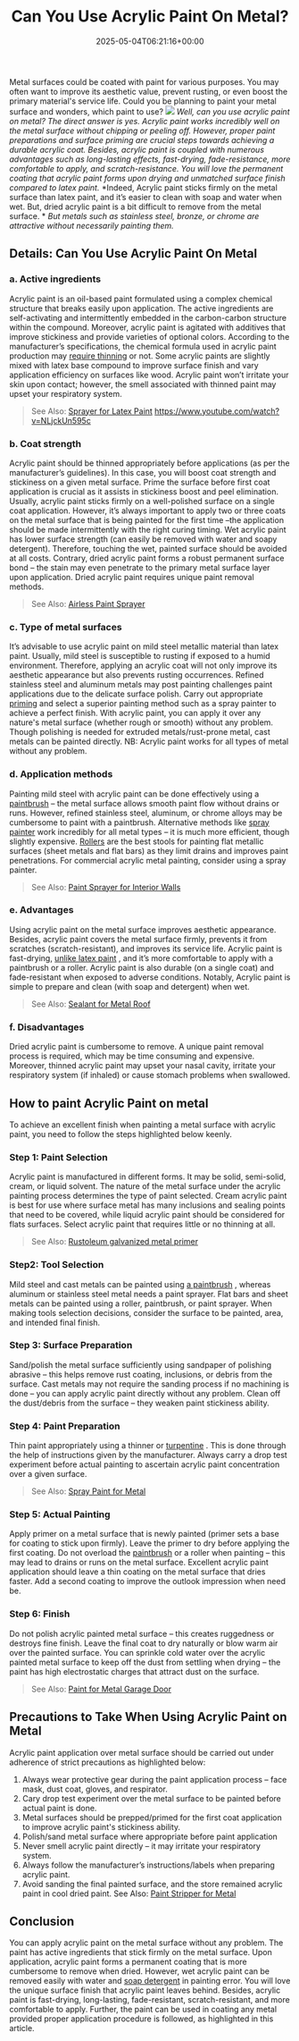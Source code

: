 ﻿---
layout: post
title: Can You Use Acrylic Paint On Metal?
date: '2025-05-04T06:21:16+00:00'
categories:
- DIY Paintings
tags: []
slug: /can-you-use-acrylic-paint-on-metal/
lastmod: 2025-05-07T12:21:26+03:00
---

Metal surfaces could be coated with paint for various purposes. You may often want to improve its aesthetic value, prevent rusting, or even boost the primary material's service life. Could you be planning to paint your metal surface and wonders, which paint to use?
![](/assets/img/12/Pest-Control.jpg)
*Well, can you use acrylic paint on metal? The direct answer is yes. Acrylic paint works incredibly well on the metal surface without chipping or peeling off. However, proper paint preparations and surface priming are crucial steps towards achieving a durable acrylic coat.*
*Besides, acrylic paint is coupled with numerous advantages such as long-lasting effects, fast-drying, fade-resistance, more comfortable to apply, and scratch-resistance. You will love the permanent coating that acrylic paint forms upon drying and unmatched surface finish compared to latex paint.*
*Indeed, Acrylic paint sticks firmly on the metal surface than latex paint, and it’s easier to clean with soap and water when wet. But, dried acrylic paint is a bit difficult to remove from the metal surface. *
*But metals such as stainless steel, bronze, or chrome are attractive without necessarily painting them.*
## Details: Can You Use Acrylic Paint On Metal
### a. Active ingredients
Acrylic paint is an oil-based paint formulated using a complex chemical structure that breaks easily upon application. The active ingredients are self-activating and intermittently embedded in the carbon-carbon structure within the compound.
Moreover, acrylic paint is agitated with additives that improve stickiness and provide varieties of optional colors. According to the manufacturer’s specifications, the chemical formula used in acrylic paint production may
[require thinning](https://pestpolicy.com/how-to-thin-acrylic-paint-for-airbrush/)
or not.
Some acrylic paints are slightly mixed with latex base compound to improve surface finish and vary application efficiency on surfaces like wood.
Acrylic paint won’t irritate your skin upon contact; however, the smell associated with thinned paint may upset your respiratory system.
> See Also:
> [Sprayer for Latex Paint](https://pestpolicy.com/best-sprayer-for-latex-paint/)
https://www.youtube.com/watch?v=NLjckUn595c
### b. Coat strength
Acrylic paint should be thinned appropriately before applications (as per the manufacturer’s guidelines). In this case, you will boost coat strength and stickiness on a given metal surface.
Prime the surface before first coat application is crucial as it assists in stickiness boost and peel elimination. Usually, acrylic paint sticks firmly on a well-polished surface on a single coat application.
However, it’s always important to apply two or three coats on the metal surface that is being painted for the first time –the application should be made intermittently with the right curing timing.
Wet acrylic paint has lower surface strength (can easily be removed with water and soapy detergent). Therefore, touching the wet, painted surface should be avoided at all costs. Contrary, dried acrylic paint forms a robust permanent surface bond – the stain may even penetrate to the primary metal surface layer upon application. Dried acrylic paint requires unique paint removal methods.
> See Also:
> [Airless Paint Sprayer](https://pestpolicy.com/best-airless-paint-sprayer/)
### c. Type of metal surfaces
It’s advisable to use acrylic paint on mild steel metallic material than latex paint. Usually, mild steel is susceptible to rusting if exposed to a humid environment. Therefore, applying an acrylic coat will not only improve its aesthetic appearance but also prevents rusting occurrences.
Refined stainless steel and aluminum metals may post painting challenges paint applications due to the delicate surface polish. Carry out appropriate
[priming](https://pestpolicy.com/best-oil-based-primer/)
and select a superior painting method such as a spray painter to achieve a perfect finish.
With acrylic paint, you can apply it over any nature's metal surface (whether rough or smooth) without any problem. Though polishing is needed for extruded metals/rust-prone metal, cast metals can be painted directly.
NB: Acrylic paint works for all types of metal without any problem.
### d. Application methods
Painting mild steel with acrylic paint can be done effectively using a
[paintbrush](https://www.amazon.com/dp/B07CB1Y7CN/?tag=p-policy-20)
– the metal surface allows smooth paint flow without drains or runs. However, refined stainless steel, aluminum, or chrome alloys may be cumbersome to paint with a paintbrush.
Alternative methods like
[spray painter](https://pestpolicy.com/best-paint-sprayer-for-doors/)
work incredibly for all metal types – it is much more efficient, though slightly expensive.
[Rollers](https://pestpolicy.com/best-paint-roller-to-hide-imperfections/)
are the best stools for painting flat metallic surfaces (sheet metals and flat bars) as they limit drains and improves paint penetrations.
For commercial acrylic metal painting, consider using a spray painter.
> See Also:
> [Paint Sprayer for Interior Walls](https://pestpolicy.com/best-paint-sprayer-for-interior-walls/)
### e. Advantages
Using acrylic paint on the metal surface improves aesthetic appearance. Besides, acrylic paint covers the metal surface firmly, prevents it from scratches (scratch-resistant), and improves its service life.
Acrylic paint is fast-drying,
[unlike latex paint](https://pestpolicy.com/latex-vs-acrylic-paint/)
, and it’s more comfortable to apply with a paintbrush or a roller. Acrylic paint is also durable (on a single coat) and fade-resistant when exposed to adverse conditions.
Notably, Acrylic paint is simple to prepare and clean (with soap and detergent) when wet.
> See Also:
> [Sealant for Metal Roof](https://pestpolicy.com/best-sealant-for-metal-roof/)
### f. Disadvantages
Dried acrylic paint is cumbersome to remove. A unique paint removal process is required, which may be time consuming and expensive.
Moreover, thinned acrylic paint may upset your nasal cavity, irritate your respiratory system (if inhaled) or cause stomach problems when swallowed.
## How to paint Acrylic Paint on metal
To achieve an excellent finish when painting a metal surface with acrylic paint, you need to follow the steps highlighted below keenly.
### Step 1: Paint Selection
Acrylic paint is manufactured in different forms. It may be solid, semi-solid, cream, or liquid solvent. The nature of the metal surface under the acrylic painting process determines the type of paint selected.
Cream acrylic paint is best for use where surface metal has many inclusions and sealing points that need to be covered, while liquid acrylic paint should be considered for flats surfaces.
Select acrylic paint that requires little or no thinning at all.
> See Also:
> [Rustoleum galvanized metal primer](https://pestpolicy.com/rustoleum-galvanized-metal-primer/)
### Step2: Tool Selection
Mild steel and cast metals can be painted using
[a paintbrush](https://pestpolicy.com/best-paint-brushes-for-oil-based-paint/)
, whereas aluminum or stainless steel metal needs a paint sprayer.
Flat bars and sheet metals can be painted using a roller, paintbrush, or paint sprayer. When making tools selection decisions, consider the surface to be painted, area, and intended final finish.
### Step 3: Surface Preparation
Sand/polish the metal surface sufficiently using sandpaper of polishing abrasive – this helps remove rust coating, inclusions, or debris from the surface.
Cast metals may not require the sanding process if no machining is done – you can apply acrylic paint directly without any problem. Clean off the dust/debris from the surface – they weaken paint stickiness ability.
### Step 4: Paint Preparation
Thin paint appropriately using a thinner or
[turpentine](https://www.amazon.com/dp/B000C02ADS/?tag=p-policy-20)
. This is done through the help of instructions given by the manufacturer.
Always carry a drop test experiment before actual painting to ascertain acrylic paint concentration over a given surface.
> See Also:
> [Spray Paint for Metal](https://pestpolicy.com/best-spray-paint-for-metal/)
### Step 5: Actual Painting
Apply primer on a metal surface that is newly painted (primer sets a base for coating to stick upon firmly). Leave the primer to dry before applying the first coating.
Do not overload the
[paintbrush](https://pestpolicy.com/best-paint-brushes-for-acrylic-painting/)
or a roller when painting – this may lead to drains or runs on the metal surface.
Excellent acrylic paint application should leave a thin coating on the metal surface that dries faster. Add a second coating to improve the outlook impression when need be.
### Step 6: Finish
Do not polish acrylic painted metal surface – this creates ruggedness or destroys fine finish. Leave the final coat to dry naturally or blow warm air over the painted surface.
You can sprinkle cold water over the acrylic painted metal surface to keep off the dust from settling when drying – the paint has high electrostatic charges that attract dust on the surface.
> See Also:
> [Paint for Metal Garage Door](https://pestpolicy.com/best-paint-for-metal-garage-door/)
## Precautions to Take When Using Acrylic Paint on Metal
Acrylic paint application over metal surface should be carried out under adherence of strict precautions as highlighted below:
1. Always wear protective gear during the paint application process – face mask, dust coat, gloves, and respirator.
2. Cary drop test experiment over the metal surface to be painted before actual paint is done.
3. Metal surfaces should be prepped/primed for the first coat application to improve acrylic paint's stickiness ability.
4. Polish/sand metal surface where appropriate before paint application
5. Never smell acrylic paint directly – it may irritate your respiratory system.
6. Always follow the manufacturer’s instructions/labels when preparing acrylic paint.
7. Avoid sanding the final painted surface, and the store remained acrylic paint in cool dried paint.
See Also:
[Paint Stripper for Metal](https://pestpolicy.com/best-paint-stripper-for-metal/)
## Conclusion
You can apply acrylic paint on the metal surface without any problem. The paint has active ingredients that stick firmly on the metal surface. Upon application, acrylic paint forms a permanent coating that is more cumbersome to remove when dried.
However, wet acrylic paint can be removed easily with water and
[soap detergent](https://www.amazon.com/dp/B07GWW54HL/?tag=p-policy-20)
in painting error. You will love the unique surface finish that acrylic paint leaves behind.
Besides, acrylic paint is fast-drying, long-lasting, fade-resistant, scratch-resistant, and more comfortable to apply. Further, the paint can be used in coating any metal provided proper application procedure is followed, as highlighted in this article.